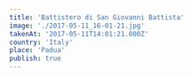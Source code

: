 ```yaml
---
title: 'Battistero di San Giovanni Battista'
image: './2017-05-11_16-01-21.jpg'
takenAt: '2017-05-11T14:01:21.000Z'
country: 'Italy'
place: 'Padua'
publish: true
---
```

